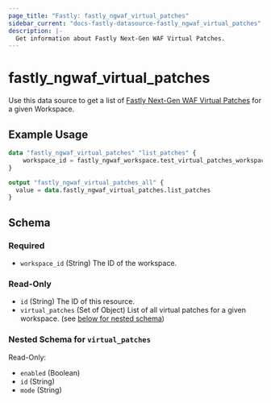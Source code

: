 ```yaml
---
page_title: "Fastly: fastly_ngwaf_virtual_patches"
sidebar_current: "docs-fastly-datasource-fastly_ngwaf_virtual_patches"
description: |-
  Get information about Fastly Next-Gen WAF Virtual Patches.
---
```


# fastly_ngwaf_virtual_patches

Use this data source to get a list of [Fastly Next-Gen WAF Virtual Patches][1] for a given Workspace.

## Example Usage

```terraform
data "fastly_ngwaf_virtual_patches" "list_patches" {
    workspace_id = fastly_ngwaf_workspace.test_virtual_patches_workspace.id
}

output "fastly_ngwaf_virtual_patches_all" {
  value = data.fastly_ngwaf_virtual_patches.list_patches
}
```

[1]: https://www.fastly.com/documentation/reference/api/ngwaf/virtual-patches/

<!-- schema generated by tfplugindocs -->
## Schema

### Required

- `workspace_id` (String) The ID of the workspace.

### Read-Only

- `id` (String) The ID of this resource.
- `virtual_patches` (Set of Object) List of all virtual patches for a given workspace. (see [below for nested schema](#nestedatt--virtual_patches))

<a id="nestedatt--virtual_patches"></a>
### Nested Schema for `virtual_patches`

Read-Only:

- `enabled` (Boolean)
- `id` (String)
- `mode` (String)